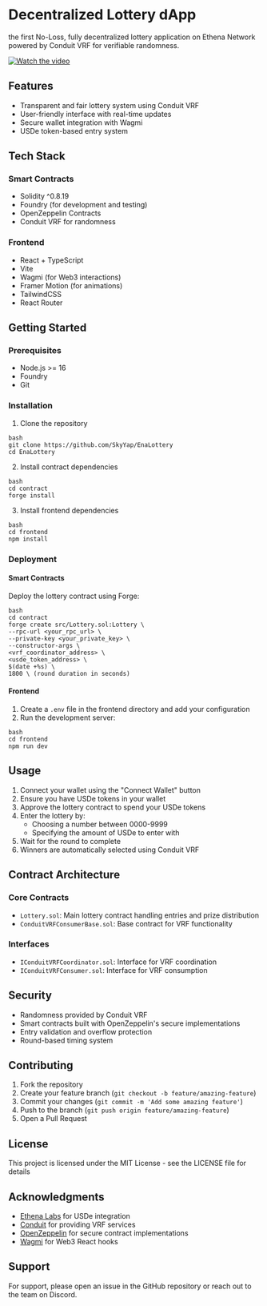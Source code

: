 # Decentralized Lottery dApp

the first No-Loss, fully decentralized lottery application on Ethena Network powered by Conduit VRF for verifiable randomness.

[![Watch the video](https://github.com/user-attachments/assets/c3106b56-f27f-426e-8efb-ef53e4bb2c9c)](https://youtu.be/D66BpU6gGSQ)

## Features

- Transparent and fair lottery system using Conduit VRF
- User-friendly interface with real-time updates
- Secure wallet integration with Wagmi
- USDe token-based entry system

## Tech Stack

### Smart Contracts
- Solidity ^0.8.19
- Foundry (for development and testing)
- OpenZeppelin Contracts
- Conduit VRF for randomness

### Frontend
- React + TypeScript
- Vite
- Wagmi (for Web3 interactions)
- Framer Motion (for animations)
- TailwindCSS
- React Router

## Getting Started

### Prerequisites
- Node.js >= 16
- Foundry
- Git

### Installation

1. Clone the repository
```
bash
git clone https://github.com/SkyYap/EnaLottery
cd EnaLottery
```

2. Install contract dependencies
```
bash
cd contract
forge install
```

3. Install frontend dependencies
```
bash
cd frontend
npm install
```

### Deployment

#### Smart Contracts
Deploy the lottery contract using Forge:
```
bash
cd contract
forge create src/Lottery.sol:Lottery \
--rpc-url <your_rpc_url> \
--private-key <your_private_key> \
--constructor-args \
<vrf_coordinator_address> \
<usde_token_address> \
$(date +%s) \
1800 \ (round duration in seconds)
```

#### Frontend
1. Create a `.env` file in the frontend directory and add your configuration
2. Run the development server:
```
bash
cd frontend
npm run dev
```

## Usage

1. Connect your wallet using the "Connect Wallet" button
2. Ensure you have USDe tokens in your wallet
3. Approve the lottery contract to spend your USDe tokens
4. Enter the lottery by:
   - Choosing a number between 0000-9999
   - Specifying the amount of USDe to enter with
5. Wait for the round to complete
6. Winners are automatically selected using Conduit VRF

## Contract Architecture

### Core Contracts
- `Lottery.sol`: Main lottery contract handling entries and prize distribution
- `ConduitVRFConsumerBase.sol`: Base contract for VRF functionality

### Interfaces
- `IConduitVRFCoordinator.sol`: Interface for VRF coordination
- `IConduitVRFConsumer.sol`: Interface for VRF consumption

## Security

- Randomness provided by Conduit VRF
- Smart contracts built with OpenZeppelin's secure implementations
- Entry validation and overflow protection
- Round-based timing system

## Contributing

1. Fork the repository
2. Create your feature branch (`git checkout -b feature/amazing-feature`)
3. Commit your changes (`git commit -m 'Add some amazing feature'`)
4. Push to the branch (`git push origin feature/amazing-feature`)
5. Open a Pull Request

## License

This project is licensed under the MIT License - see the LICENSE file for details

## Acknowledgments

- [Ethena Labs](https://www.ethena.fi/) for USDe integration
- [Conduit](https://www.conduit.xyz/) for providing VRF services
- [OpenZeppelin](https://www.openzeppelin.com/) for secure contract implementations
- [Wagmi](https://wagmi.sh/) for Web3 React hooks

## Support

For support, please open an issue in the GitHub repository or reach out to the team on Discord.

